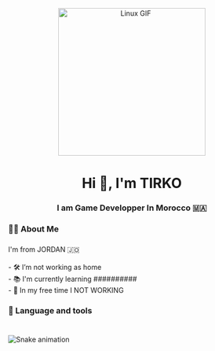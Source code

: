 <div align="center">
  <img src="https://media2.giphy.com/media/v1.Y2lkPTc5MGI3NjExcG9iY2psemcwbG84OWR6M3BscXBncmFpMG5iMGE2bGJkNGQ2MjRuNyZlcD12MV9pbnRlcm5hbF9naWZfYnlfaWQmY3Q9Zw/13Vb4FWqXtjP3y/giphy.gif" height="300" alt="Linux GIF" />
</div>


<h1 align="center">Hi 👋, I'm TIRKO</h1>
<h3 align="center">I am Game Developper In Morocco 🇲🇦</h3>



###

<h3 align="left">👩‍💻 About Me</h3>

###

<p align="left">I'm from JORDAN 🇯🇴<br><br>- 🛠️ I’m not working as home<br>- 📚 I'm currently learning ##########<br>- 🔏 In my free time I NOT WORKING </p>

###

<h3 align="left">🚬 Language and tools</h3>

###

<br clear="both">

<img src="https://raw.githubusercontent.com/bekkali-2004/bekkali-2004/output/snake.svg" alt="Snake animation" />

###
